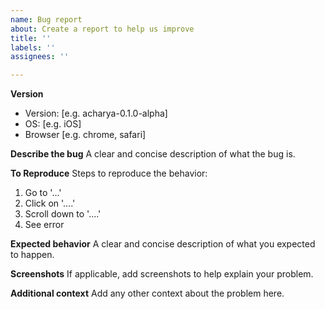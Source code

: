 ```yaml
---
name: Bug report
about: Create a report to help us improve
title: ''
labels: ''
assignees: ''

---
```


**Version**
 - Version: [e.g. acharya-0.1.0-alpha]
 - OS: [e.g. iOS]
 - Browser [e.g. chrome, safari]

**Describe the bug**
A clear and concise description of what the bug is.

**To Reproduce**
Steps to reproduce the behavior:
1. Go to '...'
2. Click on '....'
3. Scroll down to '....'
4. See error

**Expected behavior**
A clear and concise description of what you expected to happen.

**Screenshots**
If applicable, add screenshots to help explain your problem.

**Additional context**
Add any other context about the problem here.
